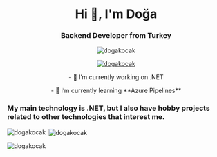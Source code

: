 <h1 align="center">Hi 👋, I'm Doğa</h1>
<h3 align="center">Backend Developer from Turkey</h3>

<p align="center"> <img src="https://komarev.com/ghpvc/?username=dogakocak&label=Profile%20views&color=0e75b6&style=flat" alt="dogakocak" /> </p>


<p align="center"> <a href="https://github.com/ryo-ma/github-profile-trophy"><img src="https://github-profile-trophy.vercel.app/?username=dogakocak" alt="dogakocak" /></a> </p> 

<p align ="center"> - 🔭 I’m currently working on .NET </p>

<p align ="center"> - 🌱 I’m currently learning **Azure Pipelines** </p>

### My main technology is .NET, but I also have hobby projects related to other technologies that interest me.


<p><img align="left" src="https://github-readme-stats.vercel.app/api/top-langs?username=dogakocak&show_icons=true&locale=en&layout=compact" alt="dogakocak" /></p>

<p>&nbsp;<img align="center" src="https://github-readme-stats.vercel.app/api?username=dogakocak&show_icons=true&locale=en" alt="dogakocak" /></p>

<p><img align="center" src="https://github-readme-streak-stats.herokuapp.com/?user=dogakocak&" alt="dogakocak" /></p>
